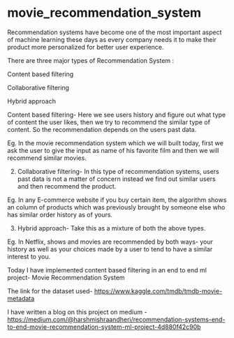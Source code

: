 # movie_recommendation_system
Recommendation systems have become one of the most important aspect of machine learning these days as every company needs it to make their product more
personalized for better user experience.

There are three major types of Recommendation System :

Content based filtering

Collaborative filtering

Hybrid approach


Content based filtering- Here we see users history and figure out what type of content the user likes, then we try to recommend the similar type of content. 
                         So the recommendation depends on the users past data.
                         
Eg. In the movie recommendation system which we will built today, first we ask the user to give the input as name of his favorite film 
and then we will recommend similar movies.
                     
                     
2. Collaborative filtering- In this type of recommendation systems, users past data is not a matter of concern instead we find out similar users and then 
                        recommend the product.
                        
Eg. In any E-commerce website if you buy certain item, the algorithm shows an column of products which was previously 
brought by someone else who has similar order history as of yours.
                  
                  
3. Hybrid approach- Take this as a mixture of both the above types.

Eg. In Netflix, shows and movies are recommended by both ways- your history as well as your choices made by a user to tend 
to have a similar interest to you.
                       
Today I have implemented content based filtering in an end to end ml project- Movie Recommendation System

The link for the dataset used- https://www.kaggle.com/tmdb/tmdb-movie-metadata

I have written a blog on this project on medium - https://medium.com/@harshmishraandheri/recommendation-systems-end-to-end-movie-recommendation-system-ml-project-4d880f42c90b
